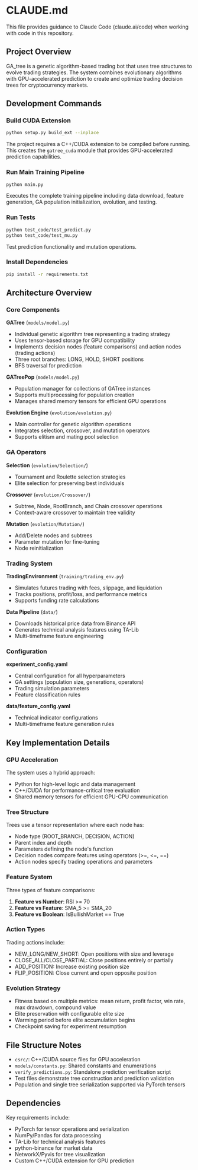 # CLAUDE.md

This file provides guidance to Claude Code (claude.ai/code) when working with code in this repository.

## Project Overview

GA_tree is a genetic algorithm-based trading bot that uses tree structures to evolve trading strategies. The system combines evolutionary algorithms with GPU-accelerated prediction to create and optimize trading decision trees for cryptocurrency markets.

## Development Commands

### Build CUDA Extension
```bash
python setup.py build_ext --inplace
```
The project requires a C++/CUDA extension to be compiled before running. This creates the `gatree_cuda` module that provides GPU-accelerated prediction capabilities.

### Run Main Training Pipeline
```bash
python main.py
```
Executes the complete training pipeline including data download, feature generation, GA population initialization, evolution, and testing.

### Run Tests
```bash
python test_code/test_predict.py
python test_code/test_mu.py
```
Test prediction functionality and mutation operations.

### Install Dependencies
```bash
pip install -r requirements.txt
```

## Architecture Overview

### Core Components

**GATree** (`models/model.py`)
- Individual genetic algorithm tree representing a trading strategy
- Uses tensor-based storage for GPU compatibility
- Implements decision nodes (feature comparisons) and action nodes (trading actions)
- Three root branches: LONG, HOLD, SHORT positions
- BFS traversal for prediction

**GATreePop** (`models/model.py`)
- Population manager for collections of GATree instances
- Supports multiprocessing for population creation
- Manages shared memory tensors for efficient GPU operations

**Evolution Engine** (`evolution/evolution.py`)
- Main controller for genetic algorithm operations
- Integrates selection, crossover, and mutation operators
- Supports elitism and mating pool selection

### GA Operators

**Selection** (`evolution/Selection/`)
- Tournament and Roulette selection strategies
- Elite selection for preserving best individuals

**Crossover** (`evolution/Crossover/`)
- Subtree, Node, RootBranch, and Chain crossover operations
- Context-aware crossover to maintain tree validity

**Mutation** (`evolution/Mutation/`)
- Add/Delete nodes and subtrees
- Parameter mutation for fine-tuning
- Node reinitialization

### Trading System

**TradingEnvironment** (`training/trading_env.py`)
- Simulates futures trading with fees, slippage, and liquidation
- Tracks positions, profit/loss, and performance metrics
- Supports funding rate calculations

**Data Pipeline** (`data/`)
- Downloads historical price data from Binance API
- Generates technical analysis features using TA-Lib
- Multi-timeframe feature engineering

### Configuration

**experiment_config.yaml**
- Central configuration for all hyperparameters
- GA settings (population size, generations, operators)
- Trading simulation parameters
- Feature classification rules

**data/feature_config.yaml**
- Technical indicator configurations
- Multi-timeframe feature generation rules

## Key Implementation Details

### GPU Acceleration
The system uses a hybrid approach:
- Python for high-level logic and data management
- C++/CUDA for performance-critical tree evaluation
- Shared memory tensors for efficient GPU-CPU communication

### Tree Structure
Trees use a tensor representation where each node has:
- Node type (ROOT_BRANCH, DECISION, ACTION)
- Parent index and depth
- Parameters defining the node's function
- Decision nodes compare features using operators (>=, <=, ==)
- Action nodes specify trading operations and parameters

### Feature System
Three types of feature comparisons:
1. **Feature vs Number**: RSI >= 70
2. **Feature vs Feature**: SMA_5 >= SMA_20  
3. **Feature vs Boolean**: IsBullishMarket == True

### Action Types
Trading actions include:
- NEW_LONG/NEW_SHORT: Open positions with size and leverage
- CLOSE_ALL/CLOSE_PARTIAL: Close positions entirely or partially
- ADD_POSITION: Increase existing position size
- FLIP_POSITION: Close current and open opposite position

### Evolution Strategy
- Fitness based on multiple metrics: mean return, profit factor, win rate, max drawdown, compound value
- Elite preservation with configurable elite size
- Warming period before elite accumulation begins
- Checkpoint saving for experiment resumption

## File Structure Notes

- `csrc/`: C++/CUDA source files for GPU acceleration
- `models/constants.py`: Shared constants and enumerations
- `verify_predictions.py`: Standalone prediction verification script
- Test files demonstrate tree construction and prediction validation
- Population and single tree serialization supported via PyTorch tensors

## Dependencies

Key requirements include:
- PyTorch for tensor operations and serialization
- NumPy/Pandas for data processing  
- TA-Lib for technical analysis features
- python-binance for market data
- NetworkX/Pyvis for tree visualization
- Custom C++/CUDA extension for GPU prediction